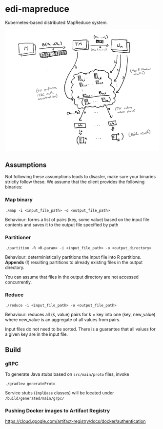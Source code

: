 # edi-mapreduce

Kubernetes-based distributed MapReduce system.

![design](./design.png)

## Assumptions

Not following these assumptions leads to disaster, make sure your binaries
strictly follow these. We assume that the client provides the following binaries:

### Map binary
```
./map -i <input_file_path> -o <output_file_path>
```
Behaviour: forms a list of pairs (key, some value) based on the input file
contents and saves it to the output file specified by path

### Partitioner
```
./partition -R <R-param> -i <input_file_path> -o <output_directory>
```

Behaviour: deterministically partitions the input file into R partitions.
**Appends** (!) resulting partitions to already existing files in the output
directory.

You can assume that files in the output directory are not accessed concurrently.

### Reduce
```
./reduce -i <input_file_path> -o <output_file_path>
```
Behaviour: reduces all (k, value) pairs for k = key into one (key, new_value)
where new_value is an aggregate of all values from pairs.

Input files do not need to be sorted. There is a guarantee that 
all values for a given key are in the input file.

## Build

### gRPC

To generate Java stubs based on `src/main/proto` files, invoke

```
./gradlew generateProto
```

Service stubs (`ImplBase` classes) will be located
under `/build/generated/main/grpc/`

### Pushing Docker images to Artifact Registry

https://cloud.google.com/artifact-registry/docs/docker/authentication
